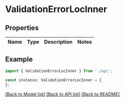 # ValidationErrorLocInner


## Properties

Name | Type | Description | Notes
------------ | ------------- | ------------- | -------------

## Example

```typescript
import { ValidationErrorLocInner } from './api';

const instance: ValidationErrorLocInner = {
};
```

[[Back to Model list]](../README.md#documentation-for-models) [[Back to API list]](../README.md#documentation-for-api-endpoints) [[Back to README]](../README.md)
